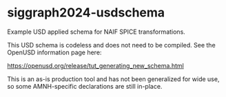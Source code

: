 # siggraph2024-usdschema
Example USD applied schema for NAIF SPICE transformations.

This USD schema is codeless and does not need to be compiled.  See the OpenUSD information page here:

https://openusd.org/release/tut_generating_new_schema.html

This is an as-is production tool and has not been generalized for wide use, so some AMNH-specific declarations are still in-place.
